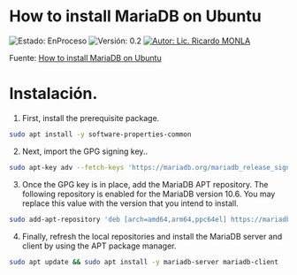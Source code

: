 # How to install MariaDB on Ubuntu
![Estado: EnProceso](https://img.shields.io/badge/Estado-EnProceso-brightgreen)
![Versión: 0.2](https://img.shields.io/badge/Versión-0.2-blue)
[![Autor: Lic. Ricardo MONLA](https://img.shields.io/badge/Autor-Lic.%20Ricardo%20MONLA-orange)](mailto:rmonla@frlr.utn.edu.ar)

Fuente: [How to install MariaDB on Ubuntu](https://www.cherryservers.com/blog/how-to-install-and-start-using-mariadb-on-ubuntu-20-04)

# Instalación.

1. First, install the prerequisite package.
```bash
sudo apt install -y software-properties-common
```

2. Next, import the GPG signing key..
```bash
sudo apt-key adv --fetch-keys 'https://mariadb.org/mariadb_release_signing_key.asc'
```

3. Once the GPG key is in place, add the MariaDB APT repository. The following repository is enabled for the MariaDB version 10.6. You may replace this value with the version that you intend to install.
```bash
sudo add-apt-repository 'deb [arch=amd64,arm64,ppc64el] https://mariadb.mirror.liquidtelecom.com/repo/10.6/ubuntu focal main'
```

4. Finally, refresh the local repositories and install the MariaDB server and client by using the APT package manager.
```bash
sudo apt update && sudo apt install -y mariadb-server mariadb-client
```
